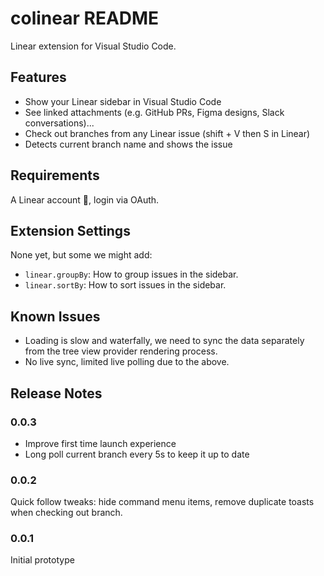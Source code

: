 # colinear README

Linear extension for Visual Studio Code.

## Features

- Show your Linear sidebar in Visual Studio Code
- See linked attachments (e.g. GitHub PRs, Figma designs, Slack conversations)...
- Check out branches from any Linear issue (shift + V then S in Linear)
- Detects current branch name and shows the issue

## Requirements

A Linear account 🫠, login via OAuth.

## Extension Settings

None yet, but some we might add:

- `linear.groupBy`: How to group issues in the sidebar.
- `linear.sortBy`: How to sort issues in the sidebar.

## Known Issues

- Loading is slow and waterfally, we need to sync the data separately from the tree view provider rendering process.
- No live sync, limited live polling due to the above.

## Release Notes

### 0.0.3

- Improve first time launch experience
- Long poll current branch every 5s to keep it up to date

### 0.0.2

Quick follow tweaks: hide command menu items, remove duplicate toasts when checking out branch.

### 0.0.1

Initial prototype
